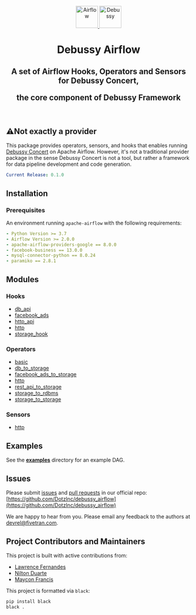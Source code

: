 <p align="center">
  <a href="https://www.airflow.apache.org">
    <img alt="Airflow" src="https://cwiki.apache.org/confluence/download/attachments/145723561/airflow_transparent.png?api=v2" width="60" />
    <img alt="Debussy" src="https://github.com/DotzInc/debussy_concert/raw/master/docs/images/debussy_logo.png" width="60" />
  </a>
</p>
<h1 align="center">
  Debussy Airflow
</h1>
  <h2 align="center">
  A set of Airflow Hooks, Operators and Sensors for Debussy Concert,
  <p>the core component of Debussy Framework
</h3>
<br/>

## ⚠️Not exactly a provider

This package provides operators, sensors, and hooks that enables running [Debussy Concert](https://github.com/DotzInc/debussy_concert) on Apache Airflow. However, it's not a traditional provider package in the sense Debussy Concert is not a tool, but rather a framework for data pipeline development and code generation.

```yaml
Current Release: 0.1.0
```

## Installation
### Prerequisites

An environment running `apache-airflow` with the following requirements:

```yaml
- Python Version >= 3.7
- Airflow Version >= 2.0.0
- apache-airflow-providers-google == 8.0.0
- facebook-business == 13.0.0
- mysql-connector-python == 8.0.24
- paramiko == 2.8.1
```

## Modules

### Hooks
- [db_api](https://github.com/DotzInc/debussy_airflow/blob/main/debussy_airflow/hooks/db_api.py)
- [facebook_ads](https://github.com/DotzInc/debussy_airflow/blob/main/debussy_airflow/hooks/facebook_ads.py)
- [http_api](https://github.com/DotzInc/debussy_airflow/blob/main/debussy_airflow/hooks/http_api.py)
- [http](https://github.com/DotzInc/debussy_airflow/blob/main/debussy_airflow/hooks/http.py)
- [storage_hook](https://github.com/DotzInc/debussy_airflow/blob/main/debussy_airflow/hooks/storage_hook.py)

### Operators
- [basic](https://github.com/DotzInc/debussy_airflow/blob/main/debussy_airflow/operators/basic.py)
- [db_to_storage](https://github.com/DotzInc/debussy_airflow/blob/main/debussy_airflow/operators/db_to_storage.py)
- [facebook_ads_to_storage](https://github.com/DotzInc/debussy_airflow/blob/main/debussy_airflow/operators/facebook_ads_to_storage.py)
- [http](https://github.com/DotzInc/debussy_airflow/blob/main/debussy_airflow/operators/http.py)
- [rest_api_to_storage](https://github.com/DotzInc/debussy_airflow/blob/main/debussy_airflow/operators/rest_api_to_storage.py)
- [storage_to_rdbms](https://github.com/DotzInc/debussy_airflow/blob/main/debussy_airflow/operators/storage_to_rdbms.py)
- [storage_to_storage](https://github.com/DotzInc/debussy_airflow/blob/main/debussy_airflow/operators/storage_to_storage.py)

### Sensors
- [http](https://github.com/DotzInc/debussy_airflow/blob/main/debussy_airflow/sensors/http.py)

## Examples

See the [**examples**](https://github.com/DotzInc/debussy_airflow/tree/main/tests/example_dags) directory for an example DAG.

## Issues

Please submit [issues](https://github.com/DotzInc/debussy_airflow/issues) and [pull requests](https://github.com/DotzInc/debussy_airflow/pulls) in our official repo:
[https://github.com/DotzInc/debussy_airflow](https://github.com/DotzInc/debussy_airflow)

We are happy to hear from you. Please email any feedback to the authors at [devrel@fivetran.com](mailto:devrel@fivetran.com).

## Project Contributors and Maintainers

This project is built with active contributions from:

- [Lawrence Fernandes](https://github.com/lawrencestfs)
- [Nilton Duarte](https://github.com/NiltonDuarte)
- [Maycon Francis](https://github.com/mayconcad)

This project is formatted via `black`:

```bash
pip install black
black .
```
